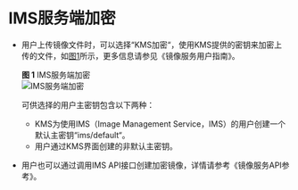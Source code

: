 # IMS服务端加密<a name="dew_01_0009"></a>

-   用户上传镜像文件时，可以选择“KMS加密“，使用KMS提供的密钥来加密上传的文件，如[图1](#fig144761027111615)所示，更多信息请参见《镜像服务用户指南》。

    **图 1**  IMS服务端加密<a name="fig144761027111615"></a>  
    ![](figures/IMS服务端加密.png "IMS服务端加密")

    可供选择的用户主密钥包含以下两种：

    -   KMS为使用IMS（Image Management Service，IMS）的用户创建一个默认主密钥“ims/default“。
    -   用户通过KMS界面创建的非默认主密钥。

-   用户也可以通过调用IMS API接口创建加密镜像，详情请参考《镜像服务API参考》。

